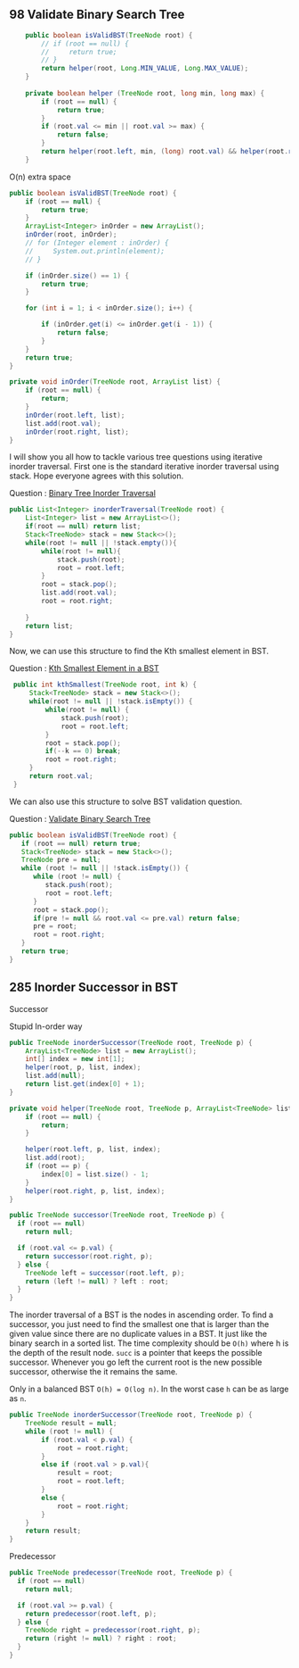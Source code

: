 ## 98 Validate Binary Search Tree



```java
    public boolean isValidBST(TreeNode root) { 
        // if (root == null) {
        //     return true;
        // }
        return helper(root, Long.MIN_VALUE, Long.MAX_VALUE);
    }
    
    private boolean helper (TreeNode root, long min, long max) {
        if (root == null) {
            return true;
        }
        if (root.val <= min || root.val >= max) {
            return false;
        }
        return helper(root.left, min, (long) root.val) && helper(root.right, (long) root.val, max);
    }
```



O(n) extra space

```java
public boolean isValidBST(TreeNode root) { 
    if (root == null) {
        return true;
    }
    ArrayList<Integer> inOrder = new ArrayList();
    inOrder(root, inOrder);
    // for (Integer element : inOrder) {
    //     System.out.println(element);
    // }

    if (inOrder.size() == 1) {
        return true;
    }

    for (int i = 1; i < inOrder.size(); i++) {

        if (inOrder.get(i) <= inOrder.get(i - 1)) {
            return false;
        }
    }
    return true;
}

private void inOrder(TreeNode root, ArrayList list) {
    if (root == null) {
        return;
    }
    inOrder(root.left, list);
    list.add(root.val);
    inOrder(root.right, list);
}
```









I will show you all how to tackle various tree questions using iterative inorder traversal. First one is the standard iterative inorder traversal using stack. Hope everyone agrees with this solution.



Question : [Binary Tree Inorder Traversal](https://leetcode.com/problems/binary-tree-inorder-traversal/)



```java
public List<Integer> inorderTraversal(TreeNode root) {
    List<Integer> list = new ArrayList<>();
    if(root == null) return list;
    Stack<TreeNode> stack = new Stack<>();
    while(root != null || !stack.empty()){
        while(root != null){
            stack.push(root);
            root = root.left;
        }
        root = stack.pop();
        list.add(root.val);
        root = root.right;
        
    }
    return list;
}
```



Now, we can use this structure to find the Kth smallest element in BST.



Question : [Kth Smallest Element in a BST](https://leetcode.com/problems/kth-smallest-element-in-a-bst/)



```java
 public int kthSmallest(TreeNode root, int k) {
     Stack<TreeNode> stack = new Stack<>();
     while(root != null || !stack.isEmpty()) {
         while(root != null) {
             stack.push(root);    
             root = root.left;   
         } 
         root = stack.pop();
         if(--k == 0) break;
         root = root.right;
     }
     return root.val;
 }
```



We can also use this structure to solve BST validation question.



Question : [Validate Binary Search Tree](https://leetcode.com/problems/validate-binary-search-tree/)



```java
public boolean isValidBST(TreeNode root) {
   if (root == null) return true;
   Stack<TreeNode> stack = new Stack<>();
   TreeNode pre = null;
   while (root != null || !stack.isEmpty()) {
      while (root != null) {
         stack.push(root);
         root = root.left;
      }
      root = stack.pop();
      if(pre != null && root.val <= pre.val) return false;
      pre = root;
      root = root.right;
   }
   return true;
}
```





## 285 Inorder Successor in BST



Successor

Stupid In-order way

```java
public TreeNode inorderSuccessor(TreeNode root, TreeNode p) {
    ArrayList<TreeNode> list = new ArrayList();
    int[] index = new int[1];
    helper(root, p, list, index);
    list.add(null);
    return list.get(index[0] + 1);
}

private void helper(TreeNode root, TreeNode p, ArrayList<TreeNode> list, int[] index) { 
    if (root == null) {
        return;
    }

    helper(root.left, p, list, index);
    list.add(root);
    if (root == p) {
        index[0] = list.size() - 1;
    }
    helper(root.right, p, list, index);
}
```



```java
public TreeNode successor(TreeNode root, TreeNode p) {
  if (root == null)
    return null;

  if (root.val <= p.val) {
    return successor(root.right, p);
  } else {
    TreeNode left = successor(root.left, p);
    return (left != null) ? left : root;
  }
}
```





The inorder traversal of a BST is the nodes in ascending order. To find a successor, you just need to find the smallest one that is larger than the given value since there are no duplicate values in a BST. It just like the binary search in a sorted list. The time complexity should be `O(h)` where h is the depth of the result node. `succ` is a pointer that keeps the possible successor. Whenever you go left the current root is the new possible successor, otherwise the it remains the same.



Only in a balanced BST `O(h) = O(log n)`. In the worst case `h` can be as large as `n`.



```java
public TreeNode inorderSuccessor(TreeNode root, TreeNode p) {
    TreeNode result = null;
    while (root != null) {
        if (root.val < p.val) {
            root = root.right;
        }
        else if (root.val > p.val){
            result = root;
            root = root.left;
        }
        else {
            root = root.right;
        }
    }
    return result;
}
```




Predecessor

```java
public TreeNode predecessor(TreeNode root, TreeNode p) {
  if (root == null)
    return null;

  if (root.val >= p.val) {
    return predecessor(root.left, p);
  } else {
    TreeNode right = predecessor(root.right, p);
    return (right != null) ? right : root;
  }
}
```





